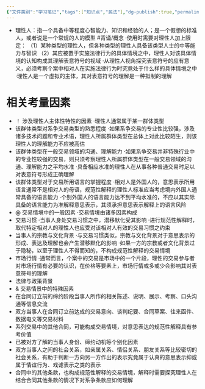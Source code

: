 ```yaml
---
{"文件类别":"学习笔记","tags":["知识点","民法"],"dg-publish":true,"permalink":"/学习笔记studyup/民法总论/理性人标准/","dgPassFrontmatter":true,"created":"2024-07-16T13:27:04.125+08:00","updated":"2024-10-25T12:17:55.569+08:00"}
---
```


- 理性人：指一个具备中等程度心智能力、知识和经验的人；是一个假想的标准人，或者说是一个常规的人的模型 #背诵/概念 
·使用时需要对理性人加上限定：
（1）某种类型的理性人，但各种类型的理性人具备该类型人士的中等能力与智识
（2）其应被置于实施法律行为的具体情境之中，理性人对该具体情境的认知构成其理解表意符号的视域
·从理性人视角探究表意符号的应有意义，必须考察个案中相对人在实施法律行为时究竟处于什么样的具体情境之中
·理性人是一个虛拟的主体，其对表意符号的理解是一种拟制的理解
# 相关考量因素
- ！ 涉及理性人主体性特性的因素
·理性人通常属于某一群体类型
- 该群体类型对系争交易类型的熟悉程度
·如果系争交易的专业性比较强，涉及诸多技术问题和专业术语，理性人所属群体类型在总体上对此比较陌生，则该理性人的理解能力不应被高估
- 该群体类型在一般交易领域的沟通、理解能力
·如果系争交易并非特殊行业中的专业性较强的交易，则只须考察理性人所属群体类型在一般交易领域的沟通、理解能力之平均水准
·具备相应水准的理性人在从事各种普通交易时足以对表意符号形成正确理解
- 该群体类型对于交易所用语言的掌握程度
·相对人是外国人的，意思表示所用语言通常不是相对人的母语，规范性解释的理性人标准应当考虑境内外国人通常具备的语言能力
·个别外国人的语言能力达不到平均水准的，不应以其实际具备的语言能力为准解释意思表示，其须承担意思表示解释上的语言风险 
- @ 交易情境中的一般因素 
·交易情境由诸多因素构成
- 交易习惯
·当事人身处交易习惯之中，潜移默化受其影响
·进行规范性解释时，取代特定相对人的理性人也应受对该相对人有效的交易习惯之约束
- 当事人的宗教与文化背景
·与交易习惯类似，宗教与文化背景对于意思表示的形成、表达及理解也会产生潜移默化的影响
·如果一方的宗教或者文化背景过于隐秘，以至于理性人不得而知的，不构成规范性解释的交易情境
- 市场行情
·通常而言，个案中的交易是市场中的一个片段，理性的交易参与者对市场行情有必要的认识，在价格等要素上，市场行情或多或少会影响其对表意符号的理解
- 法律与政策背景
- & 交易情景中的特殊因素
- 在合同订立前的缔约阶段当事人所作的相关陈述、说明、展示、考察、口头沟通等信息交流
- 双方当事人在合同订立前达成的交易意向、谈判纪要、合同草案、往来函件、数据电文等交易材料
- 系列交易中的其他合同，可能构成交易情境，对意思表达的规范性解释具有参考价值
- 已被对方了解的当事人身份、缔约动机等个别化因素
- 双方当事人之间的社会关系，如亲属关系、情侣关系、朋友关系等比较密切的社会关系，有助于判断一方向另一方作出的表示究竟属于认真的意思表示抑或属于情谊行为、戏谑表示之类的表示
- 合同中的其他条款，也构成规范性解释的交易情境，解释时需要探究理性人在结合合同其他条款的情况下对系争条款应如何理解
